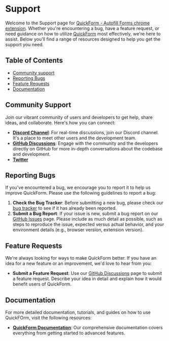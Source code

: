 # Support

Welcome to the Support page for [QuickForm - Autofill Forms chrome extension](https://quickform.pro). Whether you're encountering a bug, have a feature request, or need guidance on how to utilize [QuickForm](https://quickform.pro) most effectively, we're here to assist. Below you'll find a range of resources designed to help you get the support you need.

## Table of Contents

- [Community support](#community-support)
- [Reporting Bugs](#reporting-bugs)
- [Feature Requests](#feature-requests)
- [Documentation](#documentation)

## Community Support

Join our vibrant community of users and developers to get help, share ideas, and collaborate. Here's how you can connect:

- **[Discord Channel](https://discord.gg/4Z3t5HGQ)**: For real-time discussions, join our Discord channel. It's a place to meet other users and the development team.
- **[GitHub Discussions](https://github.com/AlbertGabdullin/quickform-discussions/discussions)**: Engage with the community and the developers directly on GitHub for more in-depth conversations about the codebase and development.
- **[Twitter](https://twitter.com/quickform_dev)**

## Reporting Bugs

If you've encountered a bug, we encourage you to report it to help us improve QuickForm. Please use the following guidelines to report a bug:

1. **Check the Bug Tracker**: Before submitting a new bug, please check our [bug tracker](https://github.com/AlbertGabdullin/quickform-discussions/issues) to see if it has already been reported.
2. **Submit a Bug Report**: If your issue is new, submit a bug report on our [GitHub Issues](https://github.com/AlbertGabdullin/quickform-discussions/issues) page. Please include as much detail as possible, such as steps to reproduce the issue, expected versus actual behavior, and your environment details (e.g., browser version, extension version).

## Feature Requests

We're always looking for ways to make QuickForm better. If you have an idea for a new feature or an improvement, we'd love to hear from you:

- **Submit a Feature Request**: Use our [GitHub Discussions](https://github.com/AlbertGabdullin/quickform-discussions/discussions/categories/ideas) page to submit a feature request. Describe your idea in detail and explain how it would benefit users of QuickForm.

## Documentation

For more detailed documentation, tutorials, and guides on how to use QuickFOrm, visit the following resources:

- **[QuickForm Documentation](https://www.quickform.pro/docs)**: Our comprehensive documentation covers everything from getting started to advanced features.
